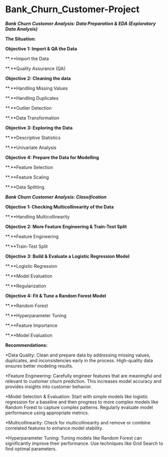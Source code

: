 # Bank_Churn_Customer-Project

***Bank Churn Customer Analysis: Data Preparation & EDA (Exploratory Data Analysis)***

**The Situation:**

**Objective 1: Import & QA the Data**

**.**Import the Data

**.**Quality Assurance (QA)

**Objective 2: Cleaning the data**

**.**Handling Missing Values

**.**Handling Duplicates

**.**Outlier Detection

**.**Data Transformation

**Objective 3: Exploring the Data**

**.**Descriptive Statistics

**.**Univariate Analysis

**Objective 4: Prepare the Data for Modelling**

**.**Feature Selection

**.**Feature Scaling

**.**Data Splitting

***Bank Churn Customer Analysis: Classification***

**Objective 1: Checking Multicollinearity of the Data**

**.**Handling Multicollinearity

**Objective 2: More Feature Engineering & Train-Test Split**

**.**Feature Engineering

**.**Train-Test Split

**Objective 3: Build & Evaluate a Logistic Regression Model**

**.**Logistic Regression

**.**Model Evaluation

**.**Regularization

**Objective 4: Fit & Tune a Random Forest Model**

**.**Random Forest

**.**Hyperparameter Tuning

**.**Feature Importance

**.**Model Evaluation

**Recommendations:**

*Data Quality: Clean and prepare data by addressing missing values, duplicates, and inconsistencies early in the process. High-quality data ensures better modeling 
 results.

*Feature Engineering: Carefully engineer features that are meaningful and relevant to customer churn prediction. This increases model accuracy and provides 
 insights into customer behavior.

*Model Selection & Evaluation: Start with simple models like logistic regression for a baseline and then progress to more complex models like Random Forest to 
 capture complex patterns. Regularly evaluate model performance using appropriate metrics.

*Multicollinearity: Check for multicollinearity and remove or combine correlated features to enhance model stability.

*Hyperparameter Tuning: Tuning models like Random Forest can significantly improve their performance. Use techniques like Grid Search to find optimal parameters.
